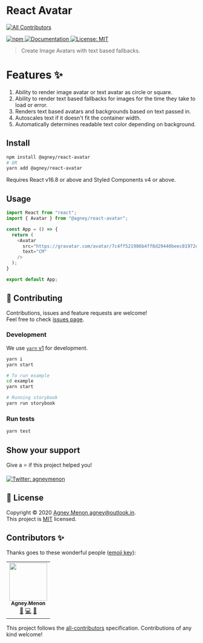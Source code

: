 # React Avatar
<!-- ALL-CONTRIBUTORS-BADGE:START - Do not remove or modify this section -->
[![All Contributors](https://img.shields.io/badge/all_contributors-1-orange.svg?style=flat-square)](#contributors-)
<!-- ALL-CONTRIBUTORS-BADGE:END -->
<p>
  <a href="https://www.npmjs.com/package/@agney/react-avatar" target="_blank">
    <img alt="npm" src="https://img.shields.io/npm/v/@agney/react-avatar">
  </a>
  <a href="https://github.com/agneym/react-avatar#readme" target="_blank">
    <img alt="Documentation" src="https://img.shields.io/badge/documentation-yes-brightgreen.svg" />
  </a>
  <a href="https://github.com/agneym/react-avatar/blob/master/LICENSE" target="_blank">
    <img alt="License: MIT" src="https://img.shields.io/github/license/agneym/react-avatar" />
  </a>
</p>

> Create Image Avatars with text based fallbacks.

# Features ✨

1. Ability to render image avatar or text avatar as circle or square.
1. Ability to render text based fallbacks for images for the time they take to load or error.
1. Renders text based avatars and backgrounds based on text passed in.
1. Autoscales text if it doesn't fit the container width.
1. Automatically determines readable text color depending on background.

## Install

```sh
npm install @agney/react-avatar
# OR
yarn add @agney/react-avatar
```

Requires React v16.8 or above and Styled Components v4 or above.

## Usage

```javascript
import React from "react";
import { Avatar } from "@agney/react-avatar";

const App = () => {
  return (
    <Avatar
      src="https://gravatar.com/avatar/7c4ff521986b4ff8d29440beec01972d?s=400&d=robohash&r=x"
      text="CM"
    />
  );
}

export default App;
```

## 🤝 Contributing

Contributions, issues and feature requests are welcome!<br />Feel free to check [issues page](https://github.com/agneym/react-avatar/issues).

### Development

We use [`yarn` v1](https://classic.yarnpkg.com/) for development. 

```sh
yarn i
yarn start

# To run example
cd example
yarn start

# Running storybook
yarn run storybook
```

### Run tests

```sh
yarn test
```

## Show your support

Give a ⭐️ if this project helped you!

<a href="https://twitter.com/agneymenon" target="_blank">
  <img alt="Twitter: agneymenon" src="https://img.shields.io/twitter/follow/agneymenon.svg?style=social" />
</a>

## 📝 License

Copyright © 2020 [Agney Menon <agney@outlook.in>](https://github.com/agneym).<br />
This project is [MIT](https://github.com/agneym/react-avatar/blob/master/LICENSE) licensed.
## Contributors ✨

Thanks goes to these wonderful people ([emoji key](https://allcontributors.org/docs/en/emoji-key)):

<!-- ALL-CONTRIBUTORS-LIST:START - Do not remove or modify this section -->
<!-- prettier-ignore-start -->
<!-- markdownlint-disable -->
<table>
  <tr>
    <td align="center"><a href="https://blog.agney.dev"><img src="https://avatars0.githubusercontent.com/u/8883368?v=4" width="100px;" alt=""/><br /><sub><b>Agney Menon</b></sub></a><br /><a href="https://github.com/agneym/react-avatar/commits?author=agneym" title="Documentation">📖</a> <a href="https://github.com/agneym/react-avatar/commits?author=agneym" title="Code">💻</a> <a href="#ideas-agneym" title="Ideas, Planning, & Feedback">🤔</a></td>
  </tr>
</table>

<!-- markdownlint-enable -->
<!-- prettier-ignore-end -->
<!-- ALL-CONTRIBUTORS-LIST:END -->

This project follows the [all-contributors](https://github.com/all-contributors/all-contributors) specification. Contributions of any kind welcome!